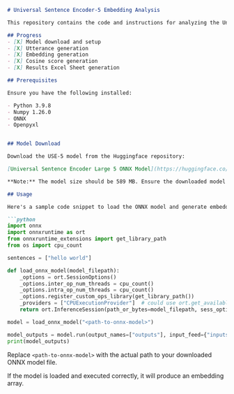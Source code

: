 ```markdown
# Universal Sentence Encoder-5 Embedding Analysis

This repository contains the code and instructions for analyzing the Universal Sentence Encoder-5 (USE-5) model for embedding generation. The primary focus is on analyzing the impact of proper nouns within sentence embeddings.

## Progress
- [X] Model download and setup
- [X] Utterance generation
- [X] Embedding generation
- [X] Cosine score generation
- [X] Results Excel Sheet generation

## Prerequisites

Ensure you have the following installed:

- Python 3.9.8
- Numpy 1.26.0
- ONNX
- Openpyxl


## Model Download

Download the USE-5 model from the Huggingface repository:

[Universal Sentence Encoder Large 5 ONNX Model](https://huggingface.co/SamLowe/universal-sentence-encoder-large-5-onnx/blob/main/model.onnx)

**Note:** The model size should be 589 MB. Ensure the downloaded model matches this size. If not, download it again.

## Usage

Here's a sample code snippet to load the ONNX model and generate embeddings:

```python
import onnx
import onnxruntime as ort
from onnxruntime_extensions import get_library_path
from os import cpu_count

sentences = ["hello world"]

def load_onnx_model(model_filepath):
    _options = ort.SessionOptions()
    _options.inter_op_num_threads = cpu_count()
    _options.intra_op_num_threads = cpu_count()
    _options.register_custom_ops_library(get_library_path())
    _providers = ["CPUExecutionProvider"]  # could use ort.get_available_providers()
    return ort.InferenceSession(path_or_bytes=model_filepath, sess_options=_options, providers=_providers)

model = load_onnx_model("<path-to-onnx-model>")

model_outputs = model.run(output_names=["outputs"], input_feed={"inputs": sentences})[0]
print(model_outputs)
```

Replace `<path-to-onnx-model>` with the actual path to your downloaded ONNX model file.

If the model is loaded and executed correctly, it will produce an embedding array.
